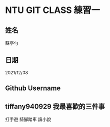 # NTU GIT CLASS 練習一

姓名
----
蘇亭勻

日期
----
2021/12/08

Github Username
-------
tiffany940929
我最喜歡的三件事
---------------
打手遊 騎腳踏車 讀小說